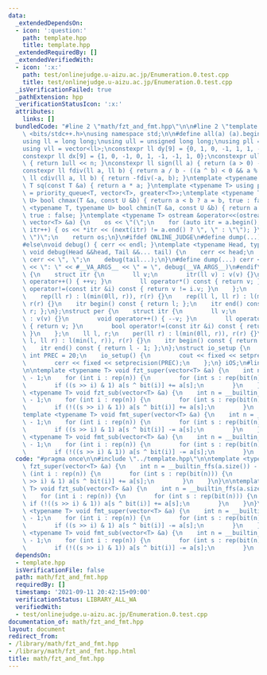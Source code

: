 ```yaml
---
data:
  _extendedDependsOn:
  - icon: ':question:'
    path: template.hpp
    title: template.hpp
  _extendedRequiredBy: []
  _extendedVerifiedWith:
  - icon: ':x:'
    path: test/onlinejudge.u-aizu.ac.jp/Enumeration.0.test.cpp
    title: test/onlinejudge.u-aizu.ac.jp/Enumeration.0.test.cpp
  _isVerificationFailed: true
  _pathExtension: hpp
  _verificationStatusIcon: ':x:'
  attributes:
    links: []
  bundledCode: "#line 2 \"math/fzt_and_fmt.hpp\"\n\n#line 2 \"template.hpp\"\n\n#include\
    \ <bits/stdc++.h>\nusing namespace std;\n\n#define all(a) (a).begin(), (a).end()\n\
    using ll = long long;\nusing ull = unsigned long long;\nusing pll = pair<ll, ll>;\n\
    using vll = vector<ll>;\nconstexpr ll dy[9] = {0, 1, 0, -1, 1, 1, -1, -1, 0};\n\
    constexpr ll dx[9] = {1, 0, -1, 0, 1, -1, -1, 1, 0};\nconstexpr ull bit(int n)\
    \ { return 1ull << n; }\nconstexpr ll sign(ll a) { return (a > 0) - (a < 0); }\n\
    constexpr ll fdiv(ll a, ll b) { return a / b - ((a ^ b) < 0 && a % b); }\nconstexpr\
    \ ll cdiv(ll a, ll b) { return -fdiv(-a, b); }\ntemplate <typename T> constexpr\
    \ T sq(const T &a) { return a * a; }\ntemplate <typename T> using priority_queue_rev\
    \ = priority_queue<T, vector<T>, greater<T>>;\ntemplate <typename T, typename\
    \ U> bool chmax(T &a, const U &b) { return a < b ? a = b, true : false; }\ntemplate\
    \ <typename T, typename U> bool chmin(T &a, const U &b) { return a > b ? a = b,\
    \ true : false; }\ntemplate <typename T> ostream &operator<<(ostream &os, const\
    \ vector<T> &a) {\n    os << \"(\";\n    for (auto itr = a.begin(); itr != a.end();\
    \ itr++) { os << *itr << (next(itr) != a.end() ? \", \" : \"\"); }\n    os <<\
    \ \")\";\n    return os;\n}\n#ifdef ONLINE_JUDGE\n#define dump(...) (void(0))\n\
    #else\nvoid debug() { cerr << endl; }\ntemplate <typename Head, typename... Tail>\
    \ void debug(Head &&head, Tail &&... tail) {\n    cerr << head;\n    if (sizeof...(Tail))\
    \ cerr << \", \";\n    debug(tail...);\n}\n#define dump(...) cerr << __LINE__\
    \ << \": \" << #__VA_ARGS__ << \" = \", debug(__VA_ARGS__)\n#endif\nstruct rep\
    \ {\n    struct itr {\n        ll v;\n        itr(ll v) : v(v) {}\n        void\
    \ operator++() { ++v; }\n        ll operator*() const { return v; }\n        bool\
    \ operator!=(const itr &i) const { return v != i.v; }\n    };\n    ll l, r;\n\
    \    rep(ll r) : l(min(0ll, r)), r(r) {}\n    rep(ll l, ll r) : l(min(l, r)),\
    \ r(r) {}\n    itr begin() const { return l; };\n    itr end() const { return\
    \ r; };\n};\nstruct per {\n    struct itr {\n        ll v;\n        itr(ll v)\
    \ : v(v) {}\n        void operator++() { --v; }\n        ll operator*() const\
    \ { return v; }\n        bool operator!=(const itr &i) const { return v != i.v;\
    \ }\n    };\n    ll l, r;\n    per(ll r) : l(min(0ll, r)), r(r) {}\n    per(ll\
    \ l, ll r) : l(min(l, r)), r(r) {}\n    itr begin() const { return r - 1; };\n\
    \    itr end() const { return l - 1; };\n};\nstruct io_setup {\n    static constexpr\
    \ int PREC = 20;\n    io_setup() {\n        cout << fixed << setprecision(PREC);\n\
    \        cerr << fixed << setprecision(PREC);\n    };\n} iOS;\n#line 4 \"math/fzt_and_fmt.hpp\"\
    \n\ntemplate <typename T> void fzt_super(vector<T> &a) {\n    int n = __builtin_ffs(a.size())\
    \ - 1;\n    for (int i : rep(n)) {\n        for (int s : rep(bit(n))) {\n    \
    \        if ((s >> i) & 1) a[s ^ bit(i)] += a[s];\n        }\n    }\n}\n\ntemplate\
    \ <typename T> void fzt_sub(vector<T> &a) {\n    int n = __builtin_ffs(a.size())\
    \ - 1;\n    for (int i : rep(n)) {\n        for (int s : rep(bit(n))) {\n    \
    \        if (!((s >> i) & 1)) a[s ^ bit(i)] += a[s];\n        }\n    }\n}\n\n\
    template <typename T> void fmt_super(vector<T> &a) {\n    int n = __builtin_ffs(a.size())\
    \ - 1;\n    for (int i : rep(n)) {\n        for (int s : rep(bit(n))) {\n    \
    \        if ((s >> i) & 1) a[s ^ bit(i)] -= a[s];\n        }\n    }\n}\n\ntemplate\
    \ <typename T> void fmt_sub(vector<T> &a) {\n    int n = __builtin_ffs(a.size())\
    \ - 1;\n    for (int i : rep(n)) {\n        for (int s : rep(bit(n))) {\n    \
    \        if (!((s >> i) & 1)) a[s ^ bit(i)] -= a[s];\n        }\n    }\n}\n"
  code: "#pragma once\n\n#include \"../template.hpp\"\n\ntemplate <typename T> void\
    \ fzt_super(vector<T> &a) {\n    int n = __builtin_ffs(a.size()) - 1;\n    for\
    \ (int i : rep(n)) {\n        for (int s : rep(bit(n))) {\n            if ((s\
    \ >> i) & 1) a[s ^ bit(i)] += a[s];\n        }\n    }\n}\n\ntemplate <typename\
    \ T> void fzt_sub(vector<T> &a) {\n    int n = __builtin_ffs(a.size()) - 1;\n\
    \    for (int i : rep(n)) {\n        for (int s : rep(bit(n))) {\n           \
    \ if (!((s >> i) & 1)) a[s ^ bit(i)] += a[s];\n        }\n    }\n}\n\ntemplate\
    \ <typename T> void fmt_super(vector<T> &a) {\n    int n = __builtin_ffs(a.size())\
    \ - 1;\n    for (int i : rep(n)) {\n        for (int s : rep(bit(n))) {\n    \
    \        if ((s >> i) & 1) a[s ^ bit(i)] -= a[s];\n        }\n    }\n}\n\ntemplate\
    \ <typename T> void fmt_sub(vector<T> &a) {\n    int n = __builtin_ffs(a.size())\
    \ - 1;\n    for (int i : rep(n)) {\n        for (int s : rep(bit(n))) {\n    \
    \        if (!((s >> i) & 1)) a[s ^ bit(i)] -= a[s];\n        }\n    }\n}"
  dependsOn:
  - template.hpp
  isVerificationFile: false
  path: math/fzt_and_fmt.hpp
  requiredBy: []
  timestamp: '2021-09-11 20:42:15+09:00'
  verificationStatus: LIBRARY_ALL_WA
  verifiedWith:
  - test/onlinejudge.u-aizu.ac.jp/Enumeration.0.test.cpp
documentation_of: math/fzt_and_fmt.hpp
layout: document
redirect_from:
- /library/math/fzt_and_fmt.hpp
- /library/math/fzt_and_fmt.hpp.html
title: math/fzt_and_fmt.hpp
---
```

